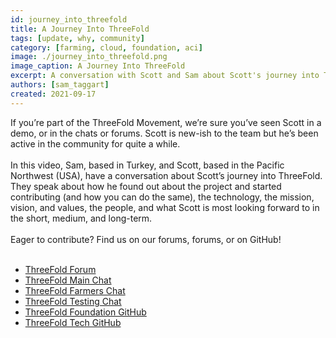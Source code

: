 ```yaml
---
id: journey_into_threefold
title: A Journey Into ThreeFold
tags: [update, why, community]
category: [farming, cloud, foundation, aci]
image: ./journey_into_threefold.png
image_caption: A Journey Into ThreeFold
excerpt: A conversation with Scott and Sam about Scott's journey into ThreeFold, the tech, the people, and more.
authors: [sam_taggart]
created: 2021-09-17
---
```


If you’re part of the ThreeFold Movement, we’re sure you’ve seen Scott in a demo, or in the chats or forums. Scott is new-ish to the team but he’s been active in the community for quite a while. 
<br/>
<br/>
In this video, Sam, based in Turkey, and Scott, based in the Pacific Northwest (USA), have a conversation about Scott’s journey into ThreeFold. They speak about how he found out about the project and started contributing (and how you can do the same), the technology, the mission, vision, and values, the people, and what Scott is most looking forward to in the short, medium, and long-term.
<br/>
<br/>
Eager to contribute? Find us on our forums, forums, or on GitHub!
<br/>
<br/>
- [ThreeFold Forum](https://forum.threefold.io)
- [ThreeFold Main Chat](https://t.me/threefold)
- [ThreeFold Farmers Chat](https://t.me/threefoldfarmers)
- [ThreeFold Testing Chat](https://t.me/threefoldtesting)
- [ThreeFold Foundation GitHub](https://github.com/threefoldfoundation)
- [ThreeFold Tech GitHub](https://github.com/threefoldtech)
